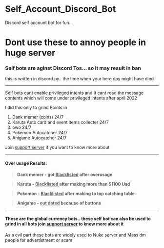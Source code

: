 # Self_Account_Discord_Bot

Discord self account bot for fun.. 

# Dont use these to annoy people in huge server
<h3>Self bots are aginst Discord Tos... so it may result in ban</h3>

this is written in discord.py.. the time when your here dpy might have died 

<hr>
Self bots cant enable privileged intents and It cant read the message contents which will come under privileged intents after april 2022

I did this only to grind Points in 
1. Dank memer (coins) 24/7
2. Karuta Auto card and event items collecter 24/7
3. owo 24/7
4. Pokemon Autocatcher 24/7
5. Anigame Autocatcher 24/7

Join <a href="https://discord.gg/cyKAjwcZdB">support server</a> if you want to know more about 

<hr>
<h4>Over usage Results:<h4>

> Dank memer - got <u>Blacklisted</u> after overusage

> Karuta - <u> Blacklisted </u> after making more than $1100 Usd 

> Pokemon - <u>Blacklisted</u> after making to top catching table  

> Anigame - <u>out dated</u> because of buttons

<hr>
<h4> These are the global currency bots.. these self bot can also be used to grind in all bots join <a href="https://discord.gg/cyKAjwcZdB">support server</a> to know more about it </h4>

As a evil part these bots are widely used to Nuke server and Mass dm people for advertistment or scam
